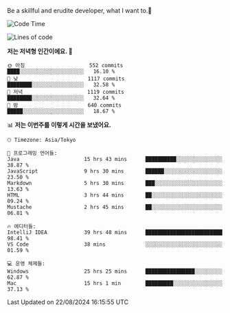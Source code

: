Be a skillful and erudite developer, what I want to.👶

<!--START_SECTION:waka-->
![Code Time](http://img.shields.io/badge/Code%20Time-1%2C198%20hrs%202%20mins-blue)

![Lines of code](https://img.shields.io/badge/%EC%A0%80%EB%8A%94%20%EC%97%AC%ED%83%9C%EA%B9%8C%EC%A7%80%20-2.7%20million%20%EC%A4%84%EC%9D%98%20%EC%BD%94%EB%93%9C%EB%A5%BC%20%EC%9E%91%EC%84%B1%ED%96%88%EC%96%B4%EC%9A%94.-blue)

**저는 저녁형 인간이에요. 🦉** 

```text
🌞 아침                     552 commits         ████░░░░░░░░░░░░░░░░░░░░░   16.10 % 
🌆 낮　                     1117 commits        ████████░░░░░░░░░░░░░░░░░   32.58 % 
🌃 저녁                     1119 commits        ████████░░░░░░░░░░░░░░░░░   32.64 % 
🌙 밤　                     640 commits         █████░░░░░░░░░░░░░░░░░░░░   18.67 % 
```


📊 **저는 이번주를 이렇게 시간을 보냈어요.** 

```text
🕑︎ Timezone: Asia/Tokyo

💬 프로그래밍 언어들: 
Java                     15 hrs 43 mins      ██████████░░░░░░░░░░░░░░░   38.87 % 
JavaScript               9 hrs 30 mins       ██████░░░░░░░░░░░░░░░░░░░   23.50 % 
Markdown                 5 hrs 30 mins       ███░░░░░░░░░░░░░░░░░░░░░░   13.63 % 
HTML                     3 hrs 44 mins       ██░░░░░░░░░░░░░░░░░░░░░░░   09.24 % 
Mustache                 2 hrs 45 mins       ██░░░░░░░░░░░░░░░░░░░░░░░   06.81 % 

🔥 에디터들: 
IntelliJ IDEA            39 hrs 48 mins      █████████████████████████   98.41 % 
VS Code                  38 mins             ░░░░░░░░░░░░░░░░░░░░░░░░░   01.59 % 

💻 운영 체제들: 
Windows                  25 hrs 25 mins      ████████████████░░░░░░░░░   62.87 % 
Mac                      15 hrs 1 min        █████████░░░░░░░░░░░░░░░░   37.13 % 
```


 Last Updated on 22/08/2024 16:15:55 UTC
<!--END_SECTION:waka-->
